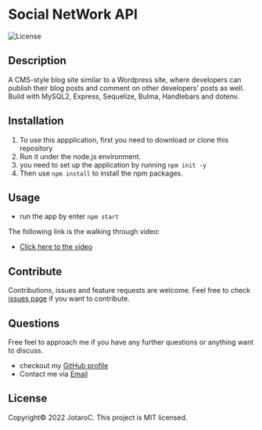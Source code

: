 # Social NetWork API
![License](https://img.shields.io/badge/License-MIT-blue.svg)


## Description

A CMS-style blog site similar to a Wordpress site, where developers can publish their blog posts and comment on other developers’ posts as well.
Build with MySQL2, Express, Sequelize, Bulma, Handlebars and dotenv.


## Installation

1. To use this appplication, first you need to download or clone this repository<br/>
2. Run it under the node.js environment. <br/>
3. you need to set up the application by running ``npm init -y``<br/>
4. Then use ``npm install`` to install the npm packages.<br/>


## Usage
- run the app by enter ``npm start``

The following link is the walking through video:

- [Click here to the video](https://calip.io/eH76YudD#QQP8ymPB)




## Contribute

Contributions, issues and feature requests are welcome.
Feel free to check [issues page](https://github.com/JotaroC/Social-Network-API/issues) if you want to contribute.


## Questions

Free feel to approach me if you have any further questions or anything want to discuss.
- checkout my [GitHub profile](https://github.com/JotaroC)
- Contact me via [Email](mailto:cxz980314@gmail.com)


## License

Copyright© 2022 JotaroC.
This project is MIT licensed.
